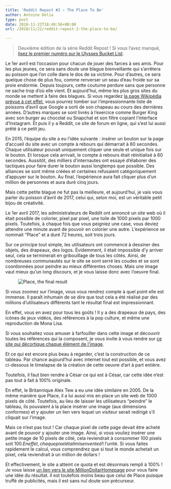 ```yaml
---
title: 'Reddit Repost #2 – The Place To Be'
author: Antoine Delia
type: post
date: 2018-11-22T18:49:56+00:00
url: /2018/11/22/reddit-repost-2-the-place-to-be/

---
```

<blockquote class="wp-block-quote">
  <p>
    Deuxième édition de la série Reddit Repost ! Si vous l&#8217;avez manqué, <a href="https://blog.antoinedelia.fr/2018/04/12/reddit-repost-1-ulysses-bucket-list/">lisez le premier numéro sur le Ulysses Bucket List</a>.
  </p>
</blockquote>

Le 1er avril est l&#8217;occasion pour chacun de jouer des farces à ses amis. Pour les plus jeunes, ce sera sans doute une blague bienveillante qui s&#8217;arrêtera au poisson que l&#8217;on colle dans le dos de sa victime. Pour d&#8217;autres, ce sera quelque chose de plus fou, comme renverser un seau d&#8217;eau froide sur sa proie endormie. Depuis toujours, cette coutume perdure sans que personne ne sache trop d&#8217;où elle vient. Et aujourd&#8217;hui, même les plus gros sites du monde se mettent à faire des blagues. Si vous regardez [la page Wikipédia prévue à cet effet][1], vous pourrez tomber sur l&#8217;impressionnante liste de poissons d&#8217;avril que Google a sorti de son chapeau au cours des dernières années. D&#8217;autres marques se sont livrés à l&#8217;exercice comme Burger King avec son burger au chocolat ou Snapchat et son filtre copiant l&#8217;interface d&#8217;Instagram. Et puis il y a Reddit, ce site de forum en ligne, qui s&#8217;est lui aussi prêté à ce petit jeu.

En 2015, l&#8217;équipe du site a eu l&#8217;idée suivante : insérer un bouton sur la page d&#8217;accueil du site avec un compte à rebours qui démarrait à 60 secondes. Chaque utilisateur pouvait uniquement cliquer une seule et unique fois sur le bouton. Et lorsque cela arrivait, le compte à rebours était réinitialisé à 60 secondes. Aussitôt, des milliers d&#8217;internautes ont essayé d&#8217;élaborer des tactiques pour faire durer le bouton aussi longtemps que possible. Des alliances se sont même créées et certaines refusaient catégoriquement d&#8217;appuyer sur le bouton. Au final, l&#8217;expérience aura fait cliquer plus d&#8217;un million de personnes et aura duré cinq jours.

Mais cette petite blague ne fut pas la meilleure, et aujourd&#8217;hui, je vais vous parler du poisson d&#8217;avril de 2017, celui qui, selon moi, est un véritable petit bijou de créativité.

Le 1er avril 2017, les administrateurs de Reddit ont annoncé un site web où il était possible de colorier, pixel par pixel, une toile de 1000 pixels par 1000 pixels. Toutefois, à chaque fois que vous peigniez une case, vous deviez attendre une minute avant de pouvoir en colorier une autre. L&#8217;expérience se nommait &#8220;Place&#8221; et a duré 72 heures, soit trois jours.

Sur ce principe tout simple, les utilisateurs ont commencé à dessiner des objets, des drapeaux, des logos. Évidemment, il était impossible d&#8217;y arriver seul, cela se terminerait en gribouillage de tous les côtés. Ainsi, de nombreuses communautés sur le site se sont serré les coudes et se sont coordonnées pour peindre au mieux différentes choses. Mais une image vaut mieux qu&#8217;un long discours, et je vous laisse donc avec l&#8217;oeuvre final.<figure class="wp-block-image">

<img src="https://i0.wp.com/i.redd.it/o4oku48qk9py.png?w=1000&#038;ssl=1" alt="Place, the final result" data-recalc-dims="1" /> </figure> 

Si vous zoomez sur l&#8217;image, vous vous rendrez compte à quel point elle est immense. Il paraît inhumain de se dire que tout cela a été réalisé par des millions d&#8217;utilisateurs différents tant le résultat final est impressionnant.

En effet, vous en avez pour tous les goûts ! Il y a des drapeaux de pays, des icônes de jeux vidéos, des références à la pop culture, et même une reproduction de Mona Lisa.

Si vous souhaitez vous amuser à farfouiller dans cette image et découvrir toutes les références qui la composent, je vous invite à vous rendre sur [ce site qui décortique chaque élément de l&#8217;image][2].

Et ce qui est encore plus beau à regarder, c&#8217;est la construction de ce tableau. Par chance aujourd&#8217;hui avec internet tout est possible, et vous avez ci-dessous le timelapse de la création de cette oeuvre d&#8217;art à part entière.<figure class="wp-block-embed-youtube wp-block-embed is-type-video is-provider-youtube wp-embed-aspect-4-3 wp-has-aspect-ratio">

<div class="wp-block-embed__wrapper">
  <span class="embed-youtube" style="text-align:center; display: block;"></span>
</div></figure> 

Toutefois, il faut bien rendre à César ce qui est à César, car cette idée n&#8217;est pas tout à fait à 100% originale.

En effet, le Britannique Alex Tew a eu une idée similaire en 2005. De la même manière que Place, il a lui aussi mis en place un site web de 1000 pixels de côté. Toutefois, au lieu de laisser les utilisateurs &#8220;peindre&#8221; le tableau, ils pouvaient à la place insérer une image (aux dimensions conformes) et y ajouter un lien vers lequel un visiteur serait redirigé s&#8217;il cliquait sur l&#8217;image.

Mais ce n&#8217;est pas tout ! Car chaque pixel de cette page devait être acheté avant de pouvoir y ajouter une image. Ainsi, si vous vouliez insérer une petite image de 10 pixels de côté, cela reviendrait à consommer 100 pixels soit 100$. En effet, chaque pixel était mis en vente à 1$ l&#8217;unité. Si vous faites rapidement le calcul, vous comprendrez que si tout le monde achetait un pixel, cela reviendrait à un million de dollars !

Et effectivement, le site a atteint ce quota et est désormais rempli à 100% ! Je vous laisse [un lien vers le site MillionDollarHomepage][3] pour vous faire une idée du résultat. Il est toutefois moins beau que celui de Place puisque truffé de publicités, mais il est sans nul doute son précurseur.

 [1]: https://en.wikipedia.org/wiki/List_of_Google_April_Fools%27_Day_jokes
 [2]: https://draemm.li/various/place-atlas/
 [3]: http://www.milliondollarhomepage.com/